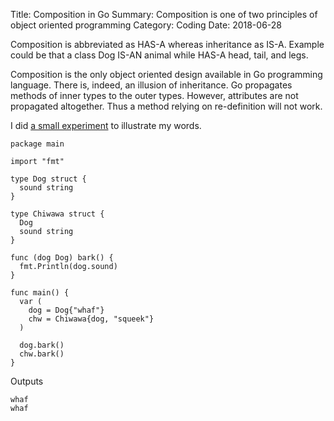 Title: Composition in Go
Summary: Composition is one of two principles of object oriented programming 
Category: Coding
Date: 2018-06-28

Composition is abbreviated as HAS-A whereas inheritance as IS-A. Example
could be that a class Dog IS-AN animal while HAS-A head, tail, and legs.

Composition is the only object oriented design available in Go programming language.
There is, indeed, an illusion of inheritance. Go propagates methods of inner types
to the outer types. However, attributes are not propagated altogether. Thus a method
relying on re-definition will not work.

I did [a small experiment](https://play.golang.org/p/h8xIszoUjKp) to illustrate my words.

```
package main

import "fmt"

type Dog struct {
  sound string
}

type Chiwawa struct {
  Dog
  sound string
}

func (dog Dog) bark() {
  fmt.Println(dog.sound)
}

func main() {
  var (
    dog = Dog{"whaf"}
    chw = Chiwawa{dog, "squeek"}
  )
  
  dog.bark()
  chw.bark()
}
```

Outputs

```
whaf
whaf
```